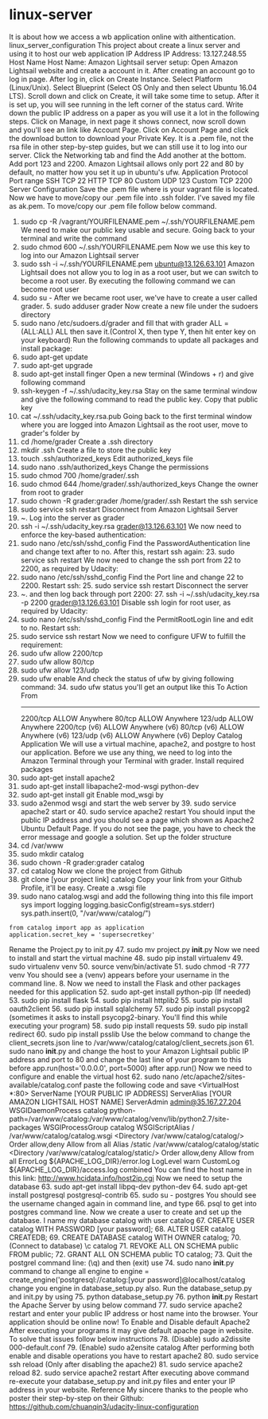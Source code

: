 # linux-server
It is about how we access a wb application online with aithentication.
linux_server_configuration
This project about create a linux server and using it to host our web application
IP Address
IP Address: 13.127.248.55
Host Name
Host Name: 
Amazon Lightsail server setup:
Open Amazon Lightsail website and create a account in it.
After creating an account go to log in page.
After log in, click on Create Instance.
Select Platform (Linux/Unix).
Select Blueprint (Select OS Only and then select Ubuntu 16.04 LTS).
Scroll down and click on Create, it will take some time to setup.
After it is set up, you will see running in the left corner of the status card. Write down the public IP address on a paper as you will use it a lot in the following steps.
Click on Manage, in next page it shows connect, now scroll down and you'll see an link like Account Page.
Click on Account Page and click the download button to download your Private Key. It is a .pem file, not the rsa file in other step-by-step guides, but we can still use it to log into our server.
Click the Networking tab and find the Add another at the bottom. Add port 123 and 2200. Amazon Lightsail allows only port 22 and 80 by default, no matter how you set it up in ubuntu's ufw.
Application      Protocol      Port range
SSH              TCP           22
HTTP             TCP           80
Custom           UDP           123
Custom           TCP           2200
Server Configuration
Save the .pem file where is your vagrant file is located.
Now we have to move/copy our .pem file into .ssh folder. I've saved my file as ak.pem. To move/copy our .pem file follow below command.
 1. sudo cp -R /vagrant/YOURFILENAME.pem ~/.ssh/YOURFILENAME.pem
We need to make our public key usable and secure. Going back to your terminal and write the command
 2. sudo chmod 600 ~/.ssh/YOURFILENAME.pem
Now we use this key to log into our Amazon Lightsail server
 3. sudo ssh -i ~/.ssh/YOURFILENAME.pem ubuntu@13.126.63.101
Amazon Lightsail does not allow you to log in as a root user, but we can switch to become a root user. By executing the following command we can become root user
 4. sudo su -
After we became root user, we've have to create a user called grader.
    5. sudo adduser grader
Now create a new file under the sudoers directory
 6. sudo nano /etc/sudoers.d/grader
and fill that with
    grader ALL = (ALL:ALL) ALL
then save it.(Control X, then type Y, then hit enter key on your keyboard)
Run the following commands to update all packages and install package:
 7. sudo apt-get update
 8. sudo apt-get upgrade
 9. sudo apt-get install finger
Open a new terminal (Windows + r) and give following command
 10. ssh-keygen -f ~/.ssh/udacity_key.rsa
Stay on the same terminal window and give the following command to read the public key. Copy that public key
 11. cat ~/.ssh/udacity_key.rsa.pub
Going back to the first terminal window where you are logged into Amazon Lightsail as the root user, move to grader's folder by
12. cd /home/grader
Create a .ssh directory
13. mkdir .ssh
Create a file to store the public key
14. touch .ssh/authorized_keys
Edit authorized_keys file
15. sudo nano .ssh/authorized_keys
Change the permissions
16. sudo chmod 700 /home/grader/.ssh
17. sudo chmod 644 /home/grader/.ssh/authorized_keys
Change the owner from root to grader
18. sudo chown -R grader:grader /home/grader/.ssh
Restart the ssh service
19. sudo service ssh restart
Disconnect from Amazon Lightsail Server
20. ~.
Log into the server as grader
21. ssh -i ~/.ssh/udacity_key.rsa grader@13.126.63.101
We now need to enforce the key-based authentication:
22. sudo nano /etc/ssh/sshd_config
Find the PasswordAuthentication line and change text after to no. After this, restart ssh again:
    23. sudo service ssh restart
We now need to change the ssh port from 22 to 2200, as required by Udacity:
24. sudo nano /etc/ssh/sshd_config
Find the Port line and change 22 to 2200. Restart ssh:
    25. sudo service ssh restart
Disconnect the server
26. ~.
and then log back through port 2200:
    27. ssh -i ~/.ssh/udacity_key.rsa -p 2200 grader@13.126.63.101
Disable ssh login for root user, as required by Udacity:
28. sudo nano /etc/ssh/sshd_config
Find the PermitRootLogin line and edit to no. Restart ssh:
29. sudo service ssh restart
Now we need to configure UFW to fulfill the requirement:
30. sudo ufw allow 2200/tcp
31. sudo ufw allow 80/tcp
32. sudo ufw allow 123/udp
33. sudo ufw enable
And check the status of ufw by giving following command:
    34. sudo ufw status
you'll get an output like this
    To                         Action      From
    --                         ------      ----
    2200/tcp                   ALLOW       Anywhere
    80/tcp                     ALLOW       Anywhere
    123/udp                    ALLOW       Anywhere
    2200/tcp (v6)              ALLOW       Anywhere (v6)
    80/tcp (v6)                ALLOW       Anywhere (v6)
    123/udp (v6)               ALLOW       Anywhere (v6)
Deploy Catalog Application
We will use a virtual machine, apache2, and postgre to host our application. Before we use any thing, we need to log into the Amazon Terminal through your Terminal with grader.
Install required packages
 35. sudo apt-get install apache2
 36. sudo apt-get install libapache2-mod-wsgi python-dev
 37. sudo apt-get install git
Enable mod_wsgi by
 38. sudo a2enmod wsgi
and start the web server by
    39. sudo service apache2 start
                  or
    40. sudo service apache2 restart
You should input the public IP address and you should see a page which shown as Apache2 Ubuntu Default Page. If you do not see the page, you have to check the error message and google a solution.
Set up the folder structure
 41. cd /var/www
 42. sudo mkdir catalog
 43. sudo chown -R grader:grader catalog
 44. cd catalog
Now we clone the project from Github
 45. git clone [your project link] catalog
Copy your link from your Github Profile, it'll be easy.
Create a .wsgi file
 46. sudo nano catalog.wsgi
and add the following thing into this file
    import sys
    import logging
    logging.basicConfig(stream=sys.stderr)
    sys.path.insert(0, "/var/www/catalog/")

    from catalog import app as application
    application.secret_key = 'supersecretkey'
Rename the Project.py to init.py
 47. sudo mv project.py __init__.py
Now we need to install and start the virtual machine
 48. sudo pip install virtualenv
 49. sudo virtualenv venv
 50. source venv/bin/activate
 51. sudo chmod -R 777 venv
You should see a (venv) appears before your username in the command line. 8. Now we need to install the Flask and other packages needed for this application
    52. sudo apt-get install python-pip (If needed)
    53. sudo pip install flask
    54. sudo pip install httplib2
    55. sudo pip install oauth2client
    56. sudo pip install sqlalchemy
    57. sudo pip install psycopg2 (sometimes it asks to install psycopg2-binary. You'll find this while executing your program)
    58. sudo pip install requests
    59. sudo pip install redirect
    60. sudo pip install psslib
Use the below command to change the client_secrets.json line to /var/www/catalog/catalog/client_secrets.json
 61. sudo nano __init__.py
and change the host to your Amazon Lightsail public IP address and port to 80 and change the last line of your program to this
    before app.run(host='0.0.0.0', port=5000)
    after  app.run()
Now we need to configure and enable the virtual host
62. sudo nano /etc/apache2/sites-available/catalog.conf
paste the following code and save
    <VirtualHost *:80>
        ServerName [YOUR PUBLIC IP ADDRESS]
        ServerAlias [YOUR AMAZON LIGHTSAIL HOST NAME]
        ServerAdmin admin@35.167.27.204
        WSGIDaemonProcess catalog python-path=/var/www/catalog:/var/www/catalog/venv/lib/python2.7/site-packages
        WSGIProcessGroup catalog
        WSGIScriptAlias / /var/www/catalog/catalog.wsgi
        <Directory /var/www/catalog/catalog/>
            Order allow,deny
            Allow from all
        </Directory>
        Alias /static /var/www/catalog/catalog/static
        <Directory /var/www/catalog/catalog/static/>
            Order allow,deny
            Allow from all
        </Directory>
        ErrorLog ${APACHE_LOG_DIR}/error.log
        LogLevel warn
        CustomLog ${APACHE_LOG_DIR}/access.log combined
    </VirtualHost>
You can find the host name in this link: http://www.hcidata.info/host2ip.cgi
Now we need to setup the database
63. sudo apt-get install libpq-dev python-dev
64. sudo apt-get install postgresql postgresql-contrib
65. sudo su - postgres
You should see the username changed again in command line, and type
    66. psql
to get into postgres command line.
Now we create a user to create and set up the database. I name my database catalog with user catalog
67. CREATE USER catalog WITH PASSWORD [your password];
68. ALTER USER catalog CREATEDB;
69. CREATE DATABASE catalog WITH OWNER catalog;
70. (Connect to database) \c catalog
71. REVOKE ALL ON SCHEMA public FROM public;
72. GRANT ALL ON SCHEMA public TO catalog;
73. Quit the postgrel command line: (\q) and then (exit)
use
74. sudo nano __init__.py
command to change all engine to engine = create_engine('postgresql://catalog:[your password]@localhost/catalog change you engine in database_setup.py also.
Run the database_setup.py and init.py by using
75. python database_setup.py
76. python __init__.py
Restart the Apache Server by using below command
77. sudo service apache2 restart
and enter your public IP address or host name into the browser. Your application should be online now!
To Enable and Disable default Apache2
After executing your programs it may give default apache page in website. To solve that issues follow below instructions
    78. (Disable) sudo a2dissite 000-default.conf
    79. (Enable) sudo a2ensite catalog
After performing both enable and disable operations you have to restart apache2
    80. sudo service ssh reload (Only after disabling the apache2)
    81. sudo service apache2 reload
    82. sudo service apache2 restart
After executing above command re-execute your database_setup.py and init.py files and enter your IP address in your website.
Reference
My sincere thanks to the people who poster their step-by-step on their Github: https://github.com/chuanqin3/udacity-linux-configuration
